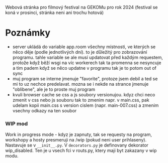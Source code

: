 Webová stránka pro filmový festival na GEKOMu pro rok 2024 (festival se koná v prosinci, stránka neni ani trochu hotová)

# Poznámky
- server ukládá do variable app.room všechny místnosti, ve kterých se něco děje (podle jednotlivých dní). to je důležitý pro zobrazování programu. tahle variable se ale musí updatovat před každým requestem, protože když běží wsgi na víc workerech tak ta promenna se nesyncuje a tim padem když se něco updatne v programu tak je to potom out of sync
- muj program se interne jmenuje "favorite", protoze jsem debil a ted se mi to uz nechce predelavat. mozna se i nekde na strance jmenuje "oblibene", ale je to proste muj program
- kvuli browser cache se css a js soubory versionujou. kdyz chci neco zmenit v css nebo js souboru tak to zmenim napr. v main.css, pak udelam kopii main.css s version cislem (napr. main-007.css) a zmenim vsechny odkazy na ten soubor
### WIP mod
Work in progress mode - kdyz je zapnuty, tak se requesty na program, workshopy a hosty presmeruji na /wip (pokud neni user prihlaseny).
Nastavuje se v `__init__.py`. V `decorators.py` je definovany dekorator wip_disabled. Ten je u vsech fci v routs.py, ktery maji byt zakazany v wip modu.    